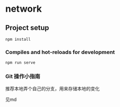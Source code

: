 # network

## Project setup
```
npm install
```

### Compiles and hot-reloads for development
```
npm run serve
```

### Git 操作小指南

推荐本地弄个自己的分支，用来存储本地的变化

见md 